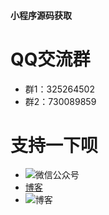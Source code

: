 #### 小程序源码获取

QQ交流群
=====
* 群1：325264502
* 群2：730089859


支持一下呗
============
* ![微信公众号](http://cdn.static.54php.cn/images/weixin/coderonin.jpg?imageView/2/w/300)
* [博客](https://www.54php.cn)
* ![博客](https://www.54php.cn/default/qrcode?qr_text=https%3a%2f%2fwww.54php.cn)